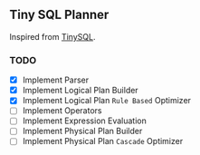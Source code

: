 ## Tiny SQL Planner

Inspired from [TinySQL](https://github.com/talent-plan/tinysql/tree/course/planner).

### TODO
- [x] Implement Parser
- [x] Implement Logical Plan Builder
- [x] Implement Logical Plan `Rule Based` Optimizer
- [ ] Implement Operators
- [ ] Implement Expression Evaluation
- [ ] Implement Physical Plan Builder 
- [ ] Implement Physical Plan `Cascade` Optimizer